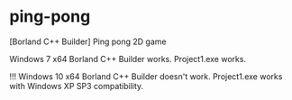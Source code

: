 # ping-pong
[Borland C++ Builder] Ping pong 2D game

Windows 7 x64
Borland C++ Builder works.
Project1.exe works.

!!! Windows 10 x64
Borland C++ Builder doesn't work.
Project1.exe works with Windows XP SP3 compatibility.
